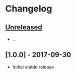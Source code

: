 # Changelog

## [Unreleased]

- ...

## [1.0.0] - 2017-09-30

- Initial stable release

[Unreleased]: https://github.com/MunifTanjim/minimo/compare/v1.0.0...HEAD
